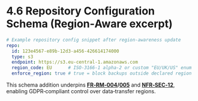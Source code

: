 # 4.6 Repository Configuration Schema (Region‑Aware excerpt)

```yaml
# Example repository config snippet after region‑awareness update
repo:
  id: 123e4567-e89b-12d3-a456-426614174000
  type: s3
  endpoint: https://s3.eu-central-1.amazonaws.com
  region_code: EU      # ISO‑3166‑1 alpha‑2 or custom "EU/UK/US" enum
  enforce_region: true # true = block backups outside declared region
```

This schema addition underpins **[FR‑RM‑004](3-1-1-Repository-Management.md#frRm004)/[005](3-1-1-Repository-Management.md#frRm005)** and **[NFR‑SEC‑12](3-4-6-Security-Compliance.md#nfrSec12)**, enabling GDPR‑compliant control over data‑transfer regions.